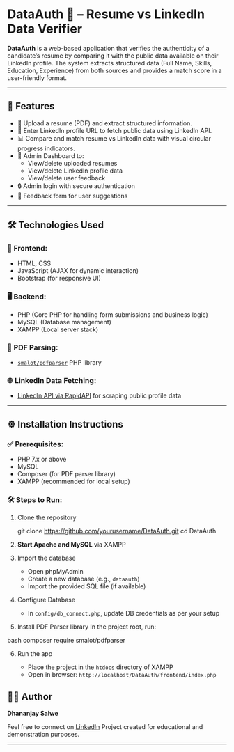 # DataAuth 🔐 – Resume vs LinkedIn Data Verifier

**DataAuth** is a web-based application that verifies the authenticity of a candidate’s resume by comparing it with the public data available on their LinkedIn profile. The system extracts structured data (Full Name, Skills, Education, Experience) from both sources and provides a match score in a user-friendly format.

---

## 🚀 Features

- 📝 Upload a resume (PDF) and extract structured information.
- 🔗 Enter LinkedIn profile URL to fetch public data using LinkedIn API.
- 📊 Compare and match resume vs LinkedIn data with visual circular progress indicators.
- 📁 Admin Dashboard to:
  - View/delete uploaded resumes
  - View/delete LinkedIn profile data
  - View/delete user feedback
- 🔒 Admin login with secure authentication
- 💬 Feedback form for user suggestions

---

## 🛠️ Technologies Used

### 🔧 Frontend:
- HTML, CSS
- JavaScript (AJAX for dynamic interaction)
- Bootstrap (for responsive UI)

### 🖥 Backend:
- PHP (Core PHP for handling form submissions and business logic)
- MySQL (Database management)
- XAMPP (Local server stack)

### 📄 PDF Parsing:
- [`smalot/pdfparser`](https://github.com/smalot/pdfparser) PHP library

### 🌐 LinkedIn Data Fetching:
- [LinkedIn API via RapidAPI](https://rapidapi.com/) for scraping public profile data

---

## ⚙️ Installation Instructions

### ✅ Prerequisites:
- PHP 7.x or above
- MySQL
- Composer (for PDF parser library)
- XAMPP (recommended for local setup)

### 🛠️ Steps to Run:

1. Clone the repository 
 
   git clone https://github.com/yourusername/DataAuth.git
   cd DataAuth


2. **Start Apache and MySQL** via XAMPP

3. Import the database

   * Open phpMyAdmin
   * Create a new database (e.g., `dataauth`)
   * Import the provided SQL file (if available)

4. Configure Database

   * In `config/db_connect.php`, update DB credentials as per your setup

5. Install PDF Parser library
   In the project root, run:

  bash
   composer require smalot/pdfparser


6. Run the app

   * Place the project in the `htdocs` directory of XAMPP
   * Open in browser: `http://localhost/DataAuth/frontend/index.php`


## 🙋‍♂️ Author

**Dhananjay Salwe**

Feel free to connect on [LinkedIn](https://www.linkedin.com/in/YOUR_PROFILE)
Project created for educational and demonstration purposes.

---


